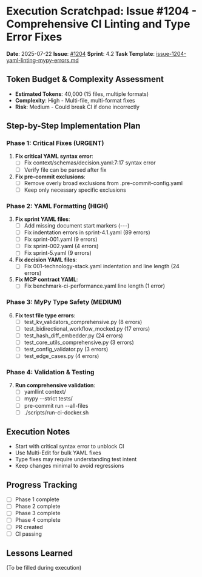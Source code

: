 # Execution Scratchpad: Issue #1204 - Comprehensive CI Linting and Type Error Fixes

**Date**: 2025-07-22
**Issue**: [#1204](https://github.com/droter/agent-context-template/issues/1204)
**Sprint**: 4.2
**Task Template**: [issue-1204-yaml-linting-mypy-errors.md](../task-templates/issue-1204-yaml-linting-mypy-errors.md)

## Token Budget & Complexity Assessment
- **Estimated Tokens**: 40,000 (15 files, multiple formats)
- **Complexity**: High - Multi-file, multi-format fixes
- **Risk**: Medium - Could break CI if done incorrectly

## Step-by-Step Implementation Plan

### Phase 1: Critical Fixes (URGENT)
1. **Fix critical YAML syntax error**:
   - [ ] Fix context/schemas/decision.yaml:7:17 syntax error
   - [ ] Verify file can be parsed after fix

2. **Fix pre-commit exclusions**:
   - [ ] Remove overly broad exclusions from .pre-commit-config.yaml
   - [ ] Keep only necessary specific exclusions

### Phase 2: YAML Formatting (HIGH)
3. **Fix sprint YAML files**:
   - [ ] Add missing document start markers (---)
   - [ ] Fix indentation errors in sprint-4.1.yaml (89 errors)
   - [ ] Fix sprint-001.yaml (9 errors)
   - [ ] Fix sprint-002.yaml (4 errors)
   - [ ] Fix sprint-5.yaml (9 errors)

4. **Fix decision YAML files**:
   - [ ] Fix 001-technology-stack.yaml indentation and line length (24 errors)

5. **Fix MCP contract YAML**:
   - [ ] Fix benchmark-ci-performance.yaml line length (1 error)

### Phase 3: MyPy Type Safety (MEDIUM)
6. **Fix test file type errors**:
   - [ ] test_kv_validators_comprehensive.py (8 errors)
   - [ ] test_bidirectional_workflow_mocked.py (17 errors)
   - [ ] test_hash_diff_embedder.py (24 errors)
   - [ ] test_core_utils_comprehensive.py (3 errors)
   - [ ] test_config_validator.py (3 errors)
   - [ ] test_edge_cases.py (4 errors)

### Phase 4: Validation & Testing
7. **Run comprehensive validation**:
   - [ ] yamllint context/
   - [ ] mypy --strict tests/
   - [ ] pre-commit run --all-files
   - [ ] ./scripts/run-ci-docker.sh

## Execution Notes
- Start with critical syntax error to unblock CI
- Use Multi-Edit for bulk YAML fixes
- Type fixes may require understanding test intent
- Keep changes minimal to avoid regressions

## Progress Tracking
- [ ] Phase 1 complete
- [ ] Phase 2 complete
- [ ] Phase 3 complete
- [ ] Phase 4 complete
- [ ] PR created
- [ ] CI passing

## Lessons Learned
(To be filled during execution)